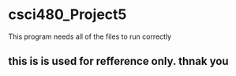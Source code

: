 # csci480_Project5
This program needs all of the files to run correctly 

## this is is used for refference only. thnak you 
